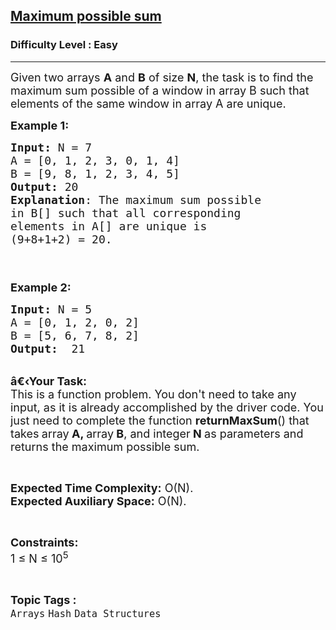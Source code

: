 <h2><a href="https://practice.geeksforgeeks.org/problems/maximum-possible-sum4134/1?utm_source=gfg&utm_medium=article&utm_campaign=bottom_sticky_on_article">Maximum possible sum</a></h2><h3>Difficulty Level : Easy</h3><hr><div class="problems_problem_content__Xm_eO"><p><span style="font-size:18px">Given two arrays <strong>A</strong> and <strong>B</strong> of size <strong>N</strong>, the task is to find the maximum sum possible of a window in array B such that elements of the same window in array A&nbsp;are unique.</span></p>

<p><span style="font-size:18px"><strong>Example 1:</strong></span></p>

<pre><span style="font-size:18px"><strong>Input: </strong>N = 7
A = [0, 1, 2, 3, 0, 1, 4] 
B = [9, 8, 1, 2, 3, 4, 5] 
<strong>Output:</strong> 20
<strong>Explanation</strong>: The maximum sum possible 
in B[] such that all corresponding 
elements in A[] are unique is 
(9+8+1+2) = 20.</span></pre>

<p><span style="font-size:18px">&nbsp;<br>
<br>
<strong>Example 2:</strong></span></p>

<pre><span style="font-size:18px"><strong>Input: </strong>N = 5
A = [0, 1, 2, 0, 2]
B = [5, 6, 7, 8, 2]
<strong>Output:</strong>  21
</span></pre>

<p><br>
<span style="font-size:18px"><strong>â€‹Your Task:</strong><br>
This is a function problem. You don't need to take any input, as it is already accomplished by the driver code. You just need to complete the function <strong>returnMaxSum</strong>() that takes<strong> </strong>array<strong> A, </strong>array<strong> B</strong>, and integer<strong> N </strong>as parameters and returns the maximum possible sum.</span></p>

<p>&nbsp;</p>

<p><span style="font-size:18px"><strong>Expected Time Complexity:</strong> O(N).&nbsp;<br>
<strong>Expected Auxiliary Space:</strong> O(N).</span></p>

<p>&nbsp;</p>

<p><span style="font-size:18px"><strong>Constraints:</strong><br>
1 ≤ N ≤ 10<sup>5</sup></span></p>
</div><br><p><span style=font-size:18px><strong>Topic Tags : </strong><br><code>Arrays</code>&nbsp;<code>Hash</code>&nbsp;<code>Data Structures</code>&nbsp;
